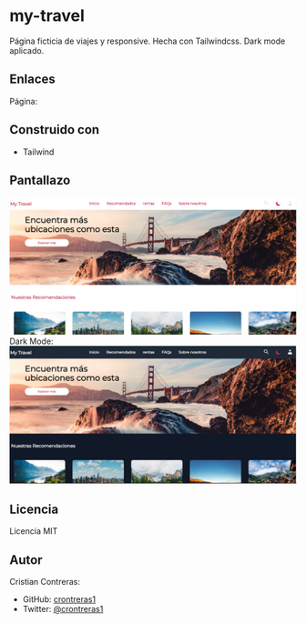 # my-travel
Página ficticia de viajes y responsive. Hecha con Tailwindcss. Dark mode aplicado. 

## Enlaces
Página:

## Construido con
- Tailwind

## Pantallazo 
![](./public/img/screenshot-my-travel.png)
Dark Mode: 
![](./public/img/screenshot-my-travel-dark.png)

## Licencia
Licencia MIT

## Autor
Cristian Contreras: 
- GitHub: [crontreras1](https://github.com/crontreras1)
- Twitter: [@crontreras1](https://twitter.com/crontreras1)
